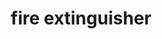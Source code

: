 ---
layout: smileys&emotion
title: fire extinguisher
emoji: fire_extinguisher
permalink: 🧯.html
image: assets/img/3moji/fire_extinguisher.png
---